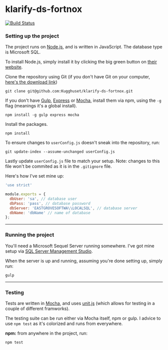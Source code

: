 # klarify-ds-fortnox 

[![Build Status](https://travis-ci.org/Kugghuset/klarify-ds-fortnox.svg)](https://travis-ci.org/Kugghuset/klarify-ds-fortnox)

### Setting up the project

The project runs on [Node.js](https://nodejs.org/en/), and is written in JavaScript. The database type is Microsoft SQL.

To install Node.js, simply install it by clicking the big green button on [their website](https://nodejs.org/en/).

Clone the repository using Git (if you don't have Git on your computer, [here's the download link](https://git-scm.com/download))

```
git clone git@github.com:Kugghuset/klarify-ds-fortnox.git
```

If you don't have [Gulp](http://gulpjs.com/), [Express](http://expressjs.com/) or [Mocha](http://mochajs.org/), install them via npm, using the `-g` flag (meanings it's a global install).

```
npm install -g gulp express mocha
```

Install the packages.

```
npm install
```

To ensure changes to `userConfig.js` doesn't sneak into the repository, run: 

```
git update-index --assume-unchanged userConfig.js
```

Lastly update `userConfig.js` file to match your setup.
Note: changes to this file won't be commited as it is in the `.gitignore` file.

Here's how I've set mine up:

```javascript
'use strict'

module.exports = {
  dbUser: 'sa', // database user
  dbPass: 'pass', // database password
  dbServer: 'EASTGROVESOFTWA\\LOCALSQL', // database server
  dbName: 'dbName' // name of database
};
```


---

### Running the project

You'll need a Microsoft Sequel Server running somewhere. I've got mine setup via [SQL Server Management Studio](https://msdn.microsoft.com/library/mt238290.aspx).

When the server is up and running, assuming you're done setting up, simply run:

```
gulp
```

---

### Testing

Tests are written in [Mocha](http://mochajs.org/), and uses [unit.js](http://unitjs.com/) (which allows for testing in a couple of different framworks).

The testing suite can be run either via Mocha itself, npm or gulp. I advice to use `npm test` as it's colorized and runs from everywhere.

**npm:** from anywhere in the project, run:
```
npm test
```
